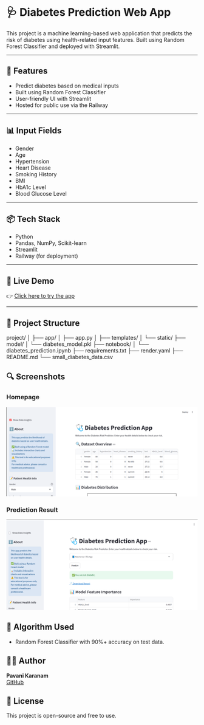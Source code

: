 # 🩺 Diabetes Prediction Web App

This project is a machine learning-based web application that predicts the risk of diabetes using health-related input features. Built using Random Forest Classifier and deployed with Streamlit.

---

## 🚀 Features
- Predict diabetes based on medical inputs
- Built using Random Forest Classifier
- User-friendly UI with Streamlit
- Hosted for public use via the Railway

---

## 📊 Input Fields
- Gender
- Age
- Hypertension
- Heart Disease
- Smoking History
- BMI
- HbA1c Level
- Blood Glucose Level

---

## 📦 Tech Stack
- Python
- Pandas, NumPy, Scikit-learn
- Streamlit
- Railway (for deployment)

---

## 🔗 Live Demo
👉 [Click here to try the app](https://diabetes-prediction-app-production-d7c2.up.railway.app/)

---

## 📁 Project Structure
project/
│
├── app/
│ ├── app.py
│ ├── templates/
│ └── static/
├── model/
│ └── diabetes_model.pkl
├── notebook/
│ └── diabetes_prediction.ipynb
├── requirements.txt
├── render.yaml
├── README.md
└── small_diabetes_data.csv

## 🔍 Screenshots

### Homepage
![Homepage](screenshots/homepage.png)

### Prediction Result
![Prediction](screenshots/Prediction.png)



## 🧠 Algorithm Used
- Random Forest Classifier with 90%+ accuracy on test data.

## 🙋‍♀️ Author
**Pavani Karanam**  
[GitHub](https://github.com/pavanikaranam-sys)

## 📝 License
This project is open-source and free to use.
